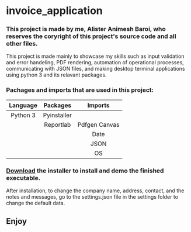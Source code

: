 # invoice_application
### This project is made by me, Alister Animesh Baroi, who reserves the coryright of this project's source code and all other files.
This project is made mainly to showcase my skills such as input validation and error handeling, PDF rendering, automation of operational processes, communicating with JSON files, and making desktop terminal applications using python 3 and its relavant packages.
### Pachages and imports that are used in this project:

| Language   |  Packages  |   Imports   |
| :--------: | :--------: | :--------:  |
| Python 3   | Pyinstaller|             |
|            | Reportlab  |Pdfgen Canvas|
|            |            | Date        |
|            |            | JSON        |
|            |            | OS          |


### [Download](https://raw.githubusercontent.com/AlisterBaroi/invoice_application/master/dist/InvoiceSystem.exe) the installer to install and demo the finished executable.
After installation, to change the company name, address, contact, and the notes and messages, go to the settings.json file in the settings folder to change the default data. 

## Enjoy
